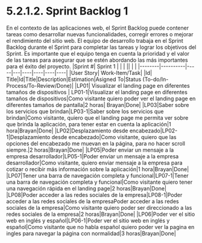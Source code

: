 # 5.2.1.2. Sprint Backlog 1
En el contexto de las aplicaciones web, el Sprint Backlog puede contener tareas como desarrollar nuevas funcionalidades, corregir errores o mejorar el rendimiento del sitio web. El equipo de desarrollo trabaja en el Sprint Backlog durante el Sprint para completar las tareas y lograr los objetivos del Sprint. Es importante que el equipo tenga en cuenta la prioridad y el valor de las tareas para asegurar que se estén abordando las más importantes para el éxito del proyecto.
|Sprint #| Sprint 1 | | | || | |
|--------|----------|-----|---|----|----|----|----|
|User Story| Work-Item/Task|
|Id| Title|Id|Title|Description|Estimation|Asigned To|Status (To-do/In-Process/To-Review/Done)|
|LP01| Visualizar el landing page en diferentes tamaños de dispositivos | LP01-1|Visualizar el landing page en diferentes tamaños de dispositivos|Como visitante quiero poder ver el landing page en diferentes tamaños de pantalla|2 horas| Brayan|Done|
|LP03|Saber sobre los servicios que brindan|LP03-1|Saber sobre los servicios que brindan|Como visitante, quiero que el landing page me permita ver sobre que brinda la aplicación, para tener estar en cuenta la aplicación|1 hora|Brayan|Done|
|LP02|Desplazamiento desde encabezado|LP02-1|Desplazamiento desde encabezado|Como visitante, quiero que las opciones del encabezado me muevan en la página, para no hacer scroll siempre.|2 horas|Brayan|Done|
|LP05|Poder enviar un mensaje a la empresa desarrollador|LP05-1|Poder enviar un mensaje a la empresa desarrollador|Como visitante, quiero enviar mensaje a la empresa para cotizar o recibir más información sobre la aplicación|1 hora|Brayan|Done|
|LP07|Tener una barra de navegación completa y funcional|LP07-1|Tener una barra de navegación completa y funcional|Como visitante quiero tener una navegación rápida en el landing page|2 horas|Brayan|Done|
|LP08|Poder acceder a las redes sociales de la empresa|LP08-1|Poder acceder a las redes sociales de la empresaPoder acceder a las redes sociales de la empresa|Como visitante quiero poder ser direccionado a las redes sociales de la empresa|2 horas|Brayan|Done|
|LP06|Poder ver el sitio web en inglés y español|LP06-1|Poder ver el sitio web en inglés y español|Como visitante que no habla español quiero poder ver la pagina en ingles para navegar la página con normalidad|3 horas|Brayan|Done|
